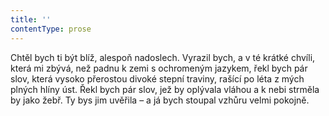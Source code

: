 ```yaml
---
title: ''
contentType: prose
---
```


Chtěl bych ti být blíž, alespoň nadoslech. Vyrazil bych, a v té krátké chvíli, která mi zbývá, než padnu k zemi s ochromeným jazykem, řekl bych pár slov, která vysoko přerostou divoké stepní traviny, rašící po léta z mých plných hlíny úst. Řekl bych pár slov, jež by oplývala vláhou a k nebi strměla by jako žebř. Ty bys jim uvěřila – a já bych stoupal vzhůru velmi pokojně.
